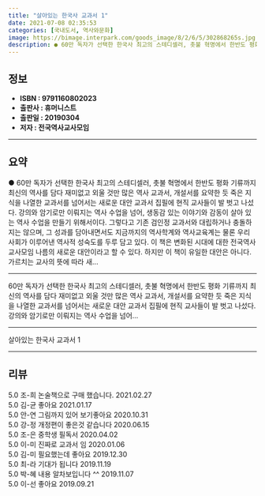 ```yaml
---
title: "살아있는 한국사 교과서 1"
date: 2021-07-08 02:35:53
categories: [국내도서, 역사와문화]
image: https://bimage.interpark.com/goods_image/8/2/6/5/302868265s.jpg
description: ● 60만 독자가 선택한 한국사 최고의 스테디셀러, 촛불 혁명에서 한반도 평화 기류까지 최신의 역사를 담다 재미없고 외울 것만 많은 역사 교과서, 개설서를 요약한 듯 죽은 지식을 나열한 교과서를 넘어서는 새로운 대안 교과서 집필에 현직 교사들이 발 벗고 나섰다. 강의와 암기로만 이뤄지
---
```


## **정보**

- **ISBN : 9791160802023**
- **출판사 : 휴머니스트**
- **출판일 : 20190304**
- **저자 : 전국역사교사모임**

------



## **요약**

●  60만 독자가 선택한 한국사 최고의 스테디셀러, 촛불 혁명에서 한반도 평화 기류까지 최신의 역사를 담다 재미없고 외울 것만 많은 역사 교과서, 개설서를 요약한 듯 죽은 지식을 나열한 교과서를 넘어서는 새로운 대안 교과서 집필에 현직 교사들이 발 벗고 나섰다. 강의와 암기로만 이뤄지는 역사 수업을 넘어, 생동감 있는 이야기와 감동이 살아 있는 역사 수업을 만들기 위해서이다. 그렇다고 기존 검인정 교과서와 대립하거나 충돌하지는 않으며, 그 성과를 담아내면서도 지금까지의 역사학계와 역사교육계는 물론 우리 사회가 이루어낸 역사적 성숙도를 두루 담고 있다. 이 책은 변화된 시대에 대한 전국역사교사모임 나름의 새로운 대안이라고 할 수 있다. 하지만 이 책이 유일한 대안은 아니다. 가르치는 교사의 뜻에 따라 새...

------

60만 독자가 선택한 한국사 최고의 스테디셀러,
촛불 혁명에서 한반도 평화 기류까지 최신의 역사를 담다 
재미없고 외울 것만 많은 역사 교과서, 개설서를 요약한 듯 죽은 지식을 나열한 교과서를 넘어서는 새로운 대안 교과서 집필에 현직 교사들이 발 벗고 나섰다. 강의와 암기로만 이뤄지는 역사 수업을 넘어... 

------


살아있는 한국사 교과서 1 

------


## **리뷰** 

5.0 조-희 논술책으로 구매 했습니다. 2021.02.27 <br/>5.0 김-균 좋아요  2021.01.17 <br/>5.0 안-연 그림까지 있어 보기좋아요 2020.10.31 <br/>5.0 강-정 개정편이 좋은것 같습니다  2020.06.15 <br/>5.0 조-은 중학생 필독서 2020.04.02 <br/>5.0 이-미 진짜로  교과서 임 2020.01.06 <br/>5.0 김-미  필요했는데 좋아요 2019.12.30 <br/>5.0 최-라 기대가 됩니다 2019.11.19 <br/>5.0 박-혜 내용 알차보입니다 ^^ 2019.11.07 <br/>5.0 이-선 좋아요 2019.09.21 <br/>